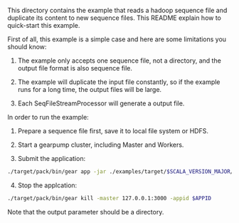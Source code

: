 This directory contains the example that reads a hadoop sequence file and duplicate its content to new sequence files. This README explain how to quick-start this example.

First of all, this example is a simple case and here are some limitations you should know:

  1. The example only accepts one sequence file, not a directory, and the output file format is also sequence file.

  2. The example will duplicate the input file constantly, so if the example runs for a long time, the output files will be large.

  3. Each SeqFileStreamProcessor will generate a output file.

In order to run the example:

  1. Prepare a sequence file first, save it to local file system or HDFS.

  2. Start a gearpump cluster, including Master and Workers.

  3. Submit the application:<br>
  ```bash
  ./target/pack/bin/gear app -jar ./examples/target/$SCALA_VERSION_MAJOR/gearpump-examples-assembly-$VERSION.jar org.apache.gearpump.streaming.examples.sol.SOL -master 127.0.0.1:3000 -input $INPUT_FILE_PATH -output $OUTPUT_DIRECTORY
  ```
  4. Stop the applcation:<br>
  ```bash
  ./target/pack/bin/gear kill -master 127.0.0.1:3000 -appid $APPID
  ```
  
  Note that the output parameter should be a directory.





